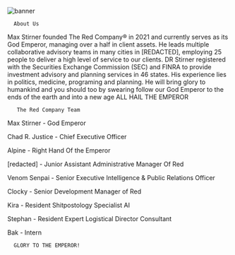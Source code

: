 
![banner](https://user-images.githubusercontent.com/34368555/136292835-3aaaca56-dee0-4c7f-8593-8393725cd849.png)

      About Us

  <p>Max Stirner founded The Red Company® in 2021 and currently serves as its God Emperor, managing over a half in client assets. He leads multiple collaborative advisory teams in many cities in [REDACTED], employing 25 people to deliver a high level of service to our clients. DR Stirner registered with the Securities Exchange Commission (SEC) and FINRA to provide investment advisory and planning services in 46 states. His experience lies in politics, medicine, programing and planning.
He will bring glory to humankind and you should too by swearing follow our God Emperor to the ends of the earth and into a new age
ALL HAIL THE EMPEROR
</p>



       The Red Company Team
  <p>Max Stirner - God Emperor

Chad R. Justice - Chief Executive Officer

Alpine - Right Hand Of the Emperor

[redacted] - Junior Assistant Administrative Manager Of Red

Venom Senpai - Senior Executive Intelligence & Public Relations Officer

Clocky - Senior Development Manager of Red

Kira - Resident Shitpostology Specialist AI

Stephan - Resident Expert Logistical Director Consultant

Bak - Intern
</p>

      GLORY TO THE EMPEROR!
